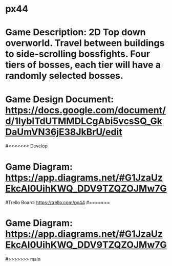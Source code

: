# px44
# Game Description: 2D Top down overworld. Travel between buildings to side-scrolling bossfights. Four tiers of bosses, each tier will have a randomly selected bosses.
# Game Design Document: https://docs.google.com/document/d/1lyblTdUTMMDLCgAbi5vcsSQ_GkDaUmVN36jE38JkBrU/edit 

#<<<<<<< Develop
# Game Diagram: https://app.diagrams.net/#G1JzaUzEkcAI0UihKWQ_DDV9TZQZOJMw7G
#Trello Board: https://trello.com/px44
#=======
# Game Diagram: https://app.diagrams.net/#G1JzaUzEkcAI0UihKWQ_DDV9TZQZOJMw7G 
#>>>>>>> main